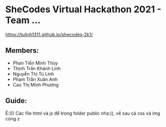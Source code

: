 # SheCodes Virtual Hackathon 2021 - Team ...
https://tulinh1311.github.io/shecodes-2k1/
## Members:
* Phan Tiến Minh Thùy
* Thịnh Trần Khánh Linh
* Nguyễn Thị Tú Linh
* Phạm Trần Xuân Anh
* Cao Thị Minh Phương

## Guide:
Ê:))) Các file html và js để trong folder public nha:)), về sau cả css và img cũng z
